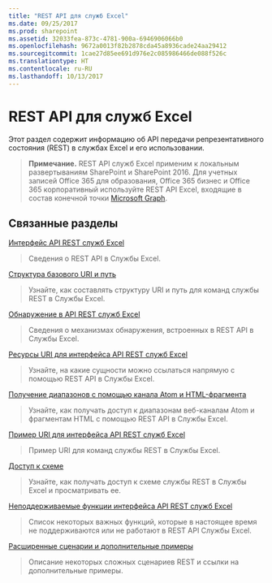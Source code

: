 ```yaml
---
title: "REST API для служб Excel"
ms.date: 09/25/2017
ms.prod: sharepoint
ms.assetid: 32033fea-873c-4781-900a-6946906066b0
ms.openlocfilehash: 9672a0013f82b2878cda45a8936cade24aa29412
ms.sourcegitcommit: 1cae27d85ee691d976e2c085986466de088f526c
ms.translationtype: HT
ms.contentlocale: ru-RU
ms.lasthandoff: 10/13/2017
---
```

# <a name="excel-services-rest-api"></a>REST API для служб Excel

Этот раздел содержит информацию об API передачи репрезентативного состояния (REST) в службах Excel и его использовании.
  
    
    


> **Примечание.** REST API служб Excel применим к локальным развертываниям SharePoint и SharePoint 2016. Для учетных записей Office 365 для образования, Office 365 бизнес и Office 365 корпоративный используйте REST API Excel, входящие в состав конечной точки [Microsoft Graph](http://graph.microsoft.io/en-us/docs/api-reference/v1.0/resources/excel
> ).
  
    
    


## <a name="related-sections"></a>Связанные разделы


 [Интерфейс API REST служб Excel](excel-services-rest-api-overview.md)
  
    
    
> Сведения о REST API в Службы Excel.
    
  
 [Структура базового URI и путь](basic-uri-structure-and-path.md)
  
    
    
> Узнайте, как составлять структуру URI и путь для команд службы REST в Службы Excel.
    
  
 [Обнаружение в API REST служб Excel](discovery-in-excel-services-rest-api.md)
  
    
    
> Сведения о механизмах обнаружения, встроенных в REST API в Службы Excel.
    
  
 [Ресурсы URI для интерфейса API REST служб Excel](resources-uri-for-excel-services-rest-api.md)
  
    
    
> Узнайте, на какие сущности можно ссылаться напрямую с помощью REST API в Службы Excel.
    
  
 [Получение диапазонов с помощью канала Atom и HTML-фрагмента](getting-ranges-using-atom-feed-and-html-fragment.md)
  
    
    
> Узнайте, как получать доступ к диапазонам  веб-каналам Atom и фрагментам HTML  с помощью REST API в Службы Excel.
    
  
 [Пример URI для интерфейса API REST служб Excel](sample-uri-for-excel-services-rest-api.md)
  
    
    
> Пример URI для команд службы REST в Службы Excel.
    
  
 [Доступ к схеме](accessing-a-schema.md)
  
    
    
> Узнайте, как получать доступ к схеме службы REST в Службы Excel и просматривать ее.
    
  
 [Неподдерживаемые функции интерфейса API REST служб Excel](unsupported-features-in-excel-services-rest-api.md)
  
    
    
> Список некоторых важных функций, которые в настоящее время не поддерживаются или не работают в REST API Службы Excel.
    
  
 [Расширенные сценарии и дополнительные примеры](advanced-scenarios-and-additional-samples.md)
  
    
    
> Описание некоторых сложных сценариев REST и ссылки на дополнительные примеры.
    
  

